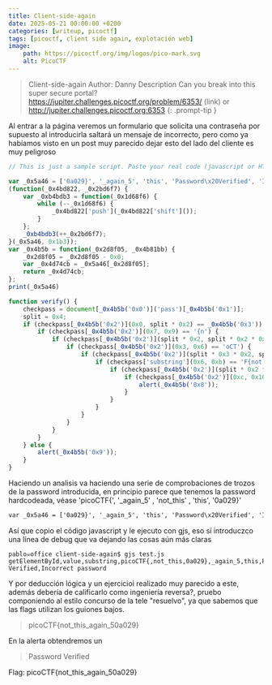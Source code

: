 ```yaml
---
title: Client-side-again
date: 2025-05-21 00:00:00 +0200
categories: [writeup, picoctf]
tags: [picoctf, client side again, explotación web]     
image:
    path: https://picoctf.org/img/logos/pico-mark.svg
    alt: PicoCTF
---
```


>Client-side-again
Author: Danny
Description
Can you break into this super secure portal? https://jupiter.challenges.picoctf.org/problem/6353/ (link) or http://jupiter.challenges.picoctf.org:6353
{: .prompt-tip }

Al entrar a la página veremos un formulario que solicita una contraseña por supuesto al introducirla saltará un mensaje de incorrecto, pero como ya habíamos visto en un post muy parecido dejar esto del lado del cliente es muy peligroso

``` javascript
// This is just a sample script. Paste your real code (javascript or HTML) here.

var _0x5a46 = ['0a029}', '_again_5', 'this', 'Password\x20Verified', 'Incorrect\x20password', 'getElementById', 'value', 'substring', 'picoCTF{', 'not_this'];
(function(_0x4bd822, _0x2bd6f7) {
    var _0xb4bdb3 = function(_0x1d68f6) {
        while (--_0x1d68f6) {
            _0x4bd822['push'](_0x4bd822['shift']());
        }
    };
    _0xb4bdb3(++_0x2bd6f7);
}(_0x5a46, 0x1b3));
var _0x4b5b = function(_0x2d8f05, _0x4b81bb) {
    _0x2d8f05 = _0x2d8f05 - 0x0;
    var _0x4d74cb = _0x5a46[_0x2d8f05];
    return _0x4d74cb;
};
print(_0x5a46)

function verify() {
    checkpass = document[_0x4b5b('0x0')]('pass')[_0x4b5b('0x1')];
    split = 0x4;
    if (checkpass[_0x4b5b('0x2')](0x0, split * 0x2) == _0x4b5b('0x3')) {
        if (checkpass[_0x4b5b('0x2')](0x7, 0x9) == '{n') {
            if (checkpass[_0x4b5b('0x2')](split * 0x2, split * 0x2 * 0x2) == _0x4b5b('0x4')) {
                if (checkpass[_0x4b5b('0x2')](0x3, 0x6) == 'oCT') {
                    if (checkpass[_0x4b5b('0x2')](split * 0x3 * 0x2, split * 0x4 * 0x2) == _0x4b5b('0x5')) {
                        if (checkpass['substring'](0x6, 0xb) == 'F{not') {
                            if (checkpass[_0x4b5b('0x2')](split * 0x2 * 0x2, split * 0x3 * 0x2) == _0x4b5b('0x6')) {
                                if (checkpass[_0x4b5b('0x2')](0xc, 0x10) == _0x4b5b('0x7')) {
                                    alert(_0x4b5b('0x8'));
                                }
                            }
                        }
                    }
                }
            }
        }
    } else {
        alert(_0x4b5b('0x9'));
    }
}
```

Haciendo un analisis va haciendo una serie de comprobaciones de trozos de la password introducida, en principio parece que tenemos 
la password hardcodeada, véase 'picoCTF{', '_again_5' , 'not_this' , 'this', '0a029}' 

``` html
var _0x5a46 = ['0a029}', '_again_5', 'this', 'Password\x20Verified', 'Incorrect\x20password', 'getElementById', 'value', 'substring', 'picoCTF{', 'not_this'];
```
Así que copio el código javascript y le ejecuto con gjs, eso sí introduczco una línea de debug que va dejando las cosas aún más claras

```
pablo☠office client-side-again$ gjs test.js
getElementById,value,substring,picoCTF{,not_this,0a029},_again_5,this,Password Verified,Incorrect password
```

Y por deducción lógica y un ejercicioi realizado muy parecido a este, además debería de calificarlo como ingeniería reversa?, pruebo componiendo al estilo concurso de la tele "resuelvo", ya que sabemos que las flags utilizan los guiones bajos.

>picoCTF{not_this_again_50a029}

En la alerta obtendremos un 
>Password Verified

Flag: picoCTF{not_this_again_50a029}
